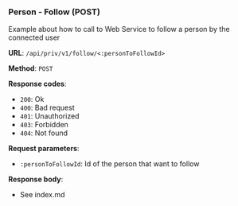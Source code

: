 ### Person - Follow (POST)

Example about how to call to Web Service to follow a person by the connected user

**URL**: `/api/priv/v1/follow/<:personToFollowId>`

**Method**: `POST`

**Response codes**: 
* `200`: Ok
* `400`: Bad request
* `401`: Unauthorized
* `403`: Forbidden
* `404`: Not found

**Request parameters**:
* `:personToFollowId`: Id of the person that want to follow
  
**Response body**:

* See index.md